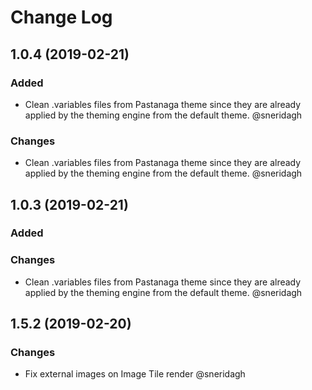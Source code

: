 # Change Log

## 1.0.4 (2019-02-21)

### Added

- Clean .variables files from Pastanaga theme since they are already applied by
  the theming engine from the default theme. @sneridagh

### Changes

- Clean .variables files from Pastanaga theme since they are already applied by
  the theming engine from the default theme. @sneridagh

## 1.0.3 (2019-02-21)

### Added

### Changes

- Clean .variables files from Pastanaga theme since they are already applied by
  the theming engine from the default theme. @sneridagh

## 1.5.2 (2019-02-20)

### Changes

- Fix external images on Image Tile render @sneridagh
